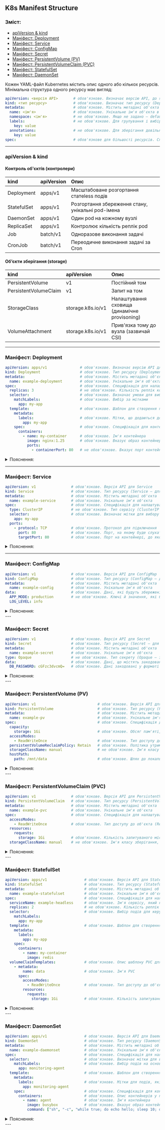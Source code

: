 ## K8s Manifest Structure
### Зміст:  
- [apiVersion & kind ](#apiVersion-&-kind-)  
- [Маніфест: Deployment](#Маніфест:-Deployment)  
- [Маніфест: Service](#Маніфест:-Service)  
- [Маніфест: ConfigMap](#Маніфест:-ConfigMap)  
- [Маніфест: Secret](#Маніфест:-Secret) 
- [Маніфест: PersistentVolume (PV)](#Маніфест:-PersistentVolume-(PV))  
- [Маніфест: PersistentVolumeClaim (PVC)](#Маніфест:-PersistentVolumeClaim-(PVC))  
- [Маніфест: StatefulSet](#Маніфест:-StatefulSet)  
- [Маніфест: DaemonSet](#Маніфест:-DaemonSet)    


Кожен YAML-файл Kubernetes містить опис одного або кількох ресурсів. Мінімальна структура одного ресурсу має вигляд:

```yaml
apiVersion: <версія API>       # обов'язкове. Визначає версію API, до якого належить ресурс
kind: <тип ресурсу>            # обов'язкове. Визначає тип ресурсу (Deployment, Service тощо)
metadata:                      # обов'язкове. Містить метадані об'єкта
  name: <ім'я>                 # обов'язкове. Унікальне ім'я об'єкта в межах простору імен
  namespace: <ім'я>            # не обов'язкове. Якщо не задано — default
  labels:                      # не обов'язкове. Для групування і вибірки об'єктів
    key: value
  annotations:                 # не обов'язкове. Для зберігання довільних метаданих
    key: value
spec:                          # обов'язкове для більшості ресурсів. Специфікація поведінки
```

---  
### apiVersion & kind  
#### Контроль об'єктів (контролери)  
kind|apiVersion|Опис|
:--- |:--- |:---|
Deployment|apps/v1|Масштабоване розгортання статeless подів|
StatefulSet|apps/v1|Розгортання збереження стану, унікальні pod-імена|
DaemonSet|apps/v1|Один pod на кожному вузлі|
ReplicaSet|apps/v1|Контролює кількість реплік pod|
Job|batch/v1|Одноразове виконання задачі|
CronJob|batch/v1|Переодичне виконання задачі за Cron|

#### Об’єкти зберігання (storage)  
kind|apiVersion|Опис
:--- |:--- |:---|
PersistentVolume|v1|Постійний том|
PersistentVolumeClaim|v1|Запит на том|
StorageClass|storage.k8s.io/v1|Налаштування сховища (динамічне provisoning)|
VolumeAttachment|storage.k8s.io/v1|Прив'язка тому до вузла (зазвичай CSI)|
---


### Маніфест: Deployment

```yaml
apiVersion: apps/v1               # обов'язкове. Визначає версію API для об'єкта (у даному випадку для Deployment)
kind: Deployment                  # обов'язкове. Тип ресурсу (Deployment — для управління наборами реплік контейнерів)
metadata:                         # обов'язкове. Містить метадані об'єкта
  name: example-deployment        # обов'язкове. Унікальне ім'я об'єкта в кластері
spec:                             # обов'язкове. Специфікація для налаштування об'єкта
  replicas: 3                     # не обов'язкове. Кількість реплік контейнера, що має бути запущено
  selector:                       # обов'язкове. Визначає умови для вибору подів, які відповідають шаблону
    matchLabels:                  # обов'язкове. Вибір за мітками
      app: my-app
  template:                       # обов'язкове. Шаблон для створення подів
    metadata:
      labels:                     # обов'язкове. Мітки, що додаються до кожного поду
        app: my-app
    spec:                         # обов'язкове. Специфікація для контейнерів у поді
      containers:
        - name: my-container      # обов'язкове. Ім'я контейнера
          image: nginx:1.25       # обов'язкове. Вказує образ контейнера для запуску
          ports:
            - containerPort: 80   # не обов'язкове. Вказує порт контейнера
```
<details>
<summary>Пояснення:</summary>  

**apiVersion**: Версія API для Deployment ресурсу.

**kind**: Тип ресурсу — Deployment, який забезпечує автоматичне масштабування та оновлення подів.

**metadata**: Містить унікальні метадані, такі як ім'я Deployment.

**spec**: Специфікація для налаштування Deployment, включаючи кількість реплік, мітки для вибору подів і шаблон для створення подів.

&nbsp;&nbsp;&nbsp;&nbsp;**replicas**: Вказує кількість подів, які мають бути запущені.

&nbsp;&nbsp;&nbsp;&nbsp;**selector**: Визначає мітки для вибору подів, яким буде застосовано цей Deployment.

&nbsp;&nbsp;&nbsp;&nbsp;**template**: Шаблон для створення подів із вказівкою контейнерів та їх конфігурації (наприклад, образ контейнера, порти).
</details>

---

### Маніфест: Service

```yaml
apiVersion: v1                # обов'язкове. Версія API для Service
kind: Service                 # обов'язкове. Тип ресурсу (Service — для надання доступу до подів через мережу)
metadata:                     # обов'язкове. Містить метадані об'єкта
  name: example-service       # обов'язкове. Унікальне ім'я об'єкта
spec:                         # обов'язкове. Специфікація для налаштування сервісу
  type: ClusterIP             # не обов'язкове. Тип сервісу (ClusterIP — доступ тільки всередині кластера)
  selector:                   # обов'язкове. Визначає мітки для вибору подів, до яких буде підключено цей сервіс
    app: my-app
  ports:
    - protocol: TCP           # обов'язкове. Протокол для підключення
      port: 80                # обов'язкове. Порт, на якому буде слухати сервіс
      targetPort: 80          # обов'язкове. Порт на контейнері, до якого буде перенаправлено трафік
```
<details>
<summary>Пояснення:</summary>  

**apiVersion**: Визначає версію API для Service ресурсу.

**kind**: Тип ресурсу — Service, який забезпечує доступ до подів через певний порт.

**metadata**: Містить метадані об'єкта, такі як ім'я Service.

**spec**: Специфікація для налаштування Service.

&nbsp;&nbsp;&nbsp;**type**: Тип Service — може бути ClusterIP, NodePort, LoadBalancer.

&nbsp;&nbsp;&nbsp;**selector**: Мітки для вибору подів, які будуть обслуговуватися цим Service.

&nbsp;&nbsp;&nbsp;**ports**: Список портів, через які трафік буде спрямований на поди.
  </details>
    
---

### Маніфест: ConfigMap

```yaml
apiVersion: v1                # обов'язкове. Версія API для ConfigMap
kind: ConfigMap               # обов'язкове. Тип ресурсу (ConfigMap — для зберігання конфігураційних даних)
metadata:                     # обов'язкове. Містить метадані об'єкта
  name: example-config        # обов'язкове. Унікальне ім'я об'єкта
data:                         # обов'язкове. Дані, які будуть збережені в ConfigMap
  APP_MODE: production        # не обов'язкове. Ключі й значення, які будуть доступні для контейнерів
  LOG_LEVEL: info
```
<details>
<summary>Пояснення:</summary>  
  
**apiVersion**: Визначає версію API для ConfigMap.

**kind**: Тип ресурсу — ConfigMap, що використовується для зберігання конфігураційних даних.

**metadata**: Містить метадані об'єкта.

**data**: Ключ-значення для зберігання конфігураційних параметрів.
</details>  
---

### Маніфест: Secret

```yaml
apiVersion: v1                # обов'язкове. Версія API для Secret
kind: Secret                  # обов'язкове. Тип ресурсу (Secret — для зберігання чутливих даних)
metadata:                     # обов'язкове. Містить метадані об'єкта
  name: example-secret        # обов'язкове. Унікальне ім'я об'єкта
type: Opaque                  # не обов'язкове. Тип секрету (Opaque — за замовчуванням, означає, що це загальні дані)
data:                         # обов'язкове. Дані, що містять закодовані значення
  DB_PASSWORD: cGFzc3dvcmQ=   # обов'язкове. Дані закодовані у форматі base64 (пароль до БД у цьому прикладі)
```
<details>
<summary>Пояснення:</summary>  

**apiVersion**: Визначає версію API для Secret.

**kind**: Тип ресурсу — Secret, який використовується для зберігання чутливих даних.

**metadata**: Містить метадані об'єкта.

**type**: Тип секрету — зазвичай Opaque, але можуть бути й інші.

**data**: Закодовані у base64 чутливі дані.
</details>  
---

### Маніфест: PersistentVolume (PV)

```yaml
apiVersion: v1                            # обов'язкове. Версія API для PersistentVolume
kind: PersistentVolume                    # обов'язкове. Тип ресурсу (PersistentVolume — для зберігання персистентних даних)
metadata:                                 # обов'язкове. Містить метадані об'єкта
  name: example-pv                        # обов'язкове. Унікальне ім'я об'єкта
spec:                                     # обов'язкове. Специфікація для налаштування PersistentVolume
  capacity:
    storage: 1Gi                          # обов'язкове. Обсяг пам'яті, доступний для цього PersistentVolume
  accessModes:
    - ReadWriteOnce                       # обов'язкове. Тип доступу до об'єкта (ReadWriteOnce — доступ з одного вузла)
  persistentVolumeReclaimPolicy: Retain   # обов'язкове. Політика утримання тома (Retain — залишити том після видалення PVC)
  storageClassName: manual                # не обов'язкове. Ім'я класу зберігання
  hostPath:
    path: /mnt/data                       # обов'язкове. Шлях до локальної директорії на хості
```
<details>
<summary>Пояснення:</summary>  

**apiVersion**: Версія API для PersistentVolume.

**kind**: Тип ресурсу — PersistentVolume, який надає фізичний об'єм для зберігання даних.

**metadata**: Містить метадані об'єкта.

**spec**: Специфікація для налаштування PersistentVolume:

&nbsp;&nbsp;&nbsp;**capacity**: Потужність PV, яка визначає обсяг доступного простору.

&nbsp;&nbsp;&nbsp;**accessModes**: Режими доступу до PV (наприклад, ReadWriteOnce).

&nbsp;&nbsp;&nbsp;**persistentVolumeReclaimPolicy**: Політика утилізації після звільнення PV.

&nbsp;&nbsp;&nbsp;**storageClassName**: Клас зберігання, який визначає способи управління зберіганням.

&nbsp;&nbsp;&nbsp;**hostPath**: Місце для зберігання даних на фізичному хості.
</details>  
---

### Маніфест: PersistentVolumeClaim (PVC)

```yaml
apiVersion: v1                # обов'язкове. Версія API для PersistentVolumeClaim
kind: PersistentVolumeClaim   # обов'язкове. Тип ресурсу (PersistentVolumeClaim — для запиту до PersistentVolume)
metadata:                     # обов'язкове. Містить метадані об'єкта
  name: example-pvc           # обов'язкове. Унікальне ім'я об'єкта
spec:                         # обов'язкове. Специфікація для налаштування PersistentVolumeClaim
  accessModes:
    - ReadWriteOnce           # обов'язкове. Тип доступу до об'єкта (ReadWriteOnce — доступ з одного вузла)
  resources:
    requests:
      storage: 1Gi            # обов'язкове. Кількість запитуваного місця для зберігання
  storageClassName: manual    # не обов'язкове. Ім'я класу зберігання, який буде використано
```
<details>
<summary>Пояснення:</summary>  
 
**apiVersion**: Версія API для PersistentVolumeClaim.

**kind**: Тип ресурсу — PersistentVolumeClaim, що використовується для запиту PersistentVolume.

**metadata**: Містить метадані об'єкта.

**spec**: Специфікація для налаштування PersistentVolumeClaim:

&nbsp;&nbsp;&nbsp;**accessModes**: Режими доступу до PVC.

&nbsp;&nbsp;&nbsp;**resources**: Ресурси, які запитуються для PVC, зокрема обсяг зберігання.

&nbsp;&nbsp;&nbsp;**storageClassName**: Клас зберігання для PVC.
</details>  
---

### Маніфест: StatefulSet

```yaml
apiVersion: apps/v1                 # обов'язкове. Версія API для StatefulSet
kind: StatefulSet                   # обов'язкове. Тип ресурсу (StatefulSet — для керування станом подів)
metadata:                           # обов'язкове. Містить метадані об'єкта
  name: example-statefulset         # обов'язкове. Унікальне ім'я об'єкта
spec:                               # обов'язкове. Специфікація для налаштування StatefulSet
  serviceName: example-headless     # обов'язкове. Ім'я сервісу, який керує доступом до подів
  replicas: 2                       # не обов'язкове. Кількість реплік для StatefulSet
  selector:                         # обов'язкове. Вибір подів для керування
    matchLabels:
      app: my-app
  template:                         # обов'язкове. Шаблон для створення подів
    metadata:
      labels:
        app: my-app
    spec:
      containers:
        - name: my-container
          image: redis
  volumeClaimTemplates:             # обов'язкове. Опис шаблону PVC для кожного поду
    - metadata:
        name: data                  # обов'язкове. Ім'я PVC
      spec:
        accessModes:
          - ReadWriteOnce           # обов'язкове. Тип доступу до об'єкта
        resources:
          requests:
            storage: 1Gi            # обов'язкове. Кількість запитуваного місця для зберігання
```
<details>
<summary>Пояснення:</summary>  
 
**apiVersion**: Версія API для StatefulSet.

**kind**: Тип ресурсу — StatefulSet, що використовується для керування подами з постійними іменами.

**metadata**: Містить метадані об'єкта.

**spec**: Специфікація для налаштування StatefulSet:

&nbsp;&nbsp;&nbsp;**serviceName**: Ім'я для пов'язаної служби.

&nbsp;&nbsp;&nbsp;**replicas**: Кількість реплік для створення.

&nbsp;&nbsp;&nbsp;**selector**: Мітки для вибору подів.

&nbsp;&nbsp;&nbsp;**template**: Шаблон для створення подів.

&nbsp;&nbsp;&nbsp;**volumeClaimTemplates**: Шаблони PVC для кожного поду.  
</details>  
---

### Маніфест: DaemonSet

```yaml
apiVersion: apps/v1                 # обов'язкове. Версія API для DaemonSet
kind: DaemonSet                     # обов'язкове. Тип ресурсу (DaemonSet — для запуску одного екземпляра пода на кожному вузлі в кластері)
metadata:                           # обов'язкове. Містить метадані об'єкта
  name: example-daemonset           # обов'язкове. Унікальне ім'я об'єкта
spec:                               # обов'язкове. Специфікація для налаштування DaemonSet
  selector:                         # обов'язкове. Визначає мітки для вибору подів, які відповідають шаблону DaemonSet
    matchLabels:                    # обов'язкове. Вибір подів на основі міток
      app: monitoring-agent
  template:                         # обов'язкове. Шаблон для створення подів
    metadata:                     
      labels:                       # обов'язкове. Мітки для подів, які будуть створені
        app: monitoring-agent
    spec:                           # обов'язкове. Специфікація для контейнерів у поді
      containers:                   # обов'язкове. Опис контейнерів у поді
        - name: agent               # обов'язкове. Ім'я контейнера
          image: busybox            # обов'язкове. Вказує образ контейнера для запуску
          command: ["sh", "-c", "while true; do echo hello; sleep 10; done"]  # не обов'язкове. Команда для виконання в контейнері (у даному випадку нескінченний цикл)
```
<details>
<summary>Пояснення:</summary>  

**apiVersion**: Визначає версію API для ресурсу. В даному випадку використовуємо версію apps/v1, оскільки DaemonSet відноситься до цієї групи API.

**kind**: Тип ресурсу — у даному випадку DaemonSet, що вказує на те, що цей об'єкт керує розгортанням одного екземпляра контейнера на кожному вузлі в кластері.

**metadata**: Містить метадані об'єкта, зокрема:

&nbsp;&nbsp;&nbsp;**name**: Унікальне ім'я ресурсу. У даному випадку це example-daemonset.

**spec**: Основна специфікація для налаштування DaemonSet:

&nbsp;&nbsp;&nbsp;**selector**: Визначає критерії для вибору подів, яким буде застосовано DaemonSet:

&nbsp;&nbsp;&nbsp;&nbsp;&nbsp;&nbsp;**matchLabels**: Вказує на мітки, які повинні збігатися для підбору подів.

&nbsp;&nbsp;&nbsp;**template**: Шаблон для створення подів:

&nbsp;&nbsp;&nbsp;&nbsp;&nbsp;&nbsp;**metadata**:

&nbsp;&nbsp;&nbsp;&nbsp;&nbsp;&nbsp;&nbsp;&nbsp;&nbsp;**labels**: Мітки, що додаються до кожного поду, який буде створений цим DaemonSet.

&nbsp;&nbsp;&nbsp;&nbsp;&nbsp;&nbsp;**spec**: Специфікація для контейнерів у поді:

&nbsp;&nbsp;&nbsp;&nbsp;&nbsp;&nbsp;&nbsp;&nbsp;&nbsp;**containers**: Список контейнерів, що мають бути запущені в поді.

&nbsp;&nbsp;&nbsp;&nbsp;&nbsp;&nbsp;&nbsp;&nbsp;&nbsp;&nbsp;&nbsp;&nbsp;**- name**: Ім'я контейнера.

&nbsp;&nbsp;&nbsp;&nbsp;&nbsp;&nbsp;&nbsp;&nbsp;&nbsp;&nbsp;&nbsp;&nbsp;**image**: Образ контейнера для запуску.

&nbsp;&nbsp;&nbsp;&nbsp;&nbsp;&nbsp;&nbsp;&nbsp;&nbsp;&nbsp;&nbsp;&nbsp;**command**: Опційний параметр, що вказує команду, яку контейнер має виконати після старту (в даному випадку нескінченний цикл).
</details>  
---


